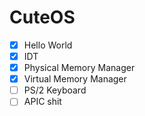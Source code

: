 # CuteOS
- [x] Hello World
- [x] IDT
- [x] Physical Memory Manager
- [x] Virtual Memory Manager
- [ ] PS/2 Keyboard
- [ ] APIC shit

